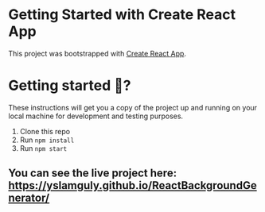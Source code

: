 # Getting Started with Create React App

This project was bootstrapped with [Create React App](https://github.com/facebook/create-react-app).

# Getting started 🚀?
These instructions will get you a copy of the project up and running on your local machine for development and testing purposes.

1. Clone this repo
2. Run `npm install`
3. Run `npm start`

## You can see the live project here: https://yslamguly.github.io/ReactBackgroundGenerator/
